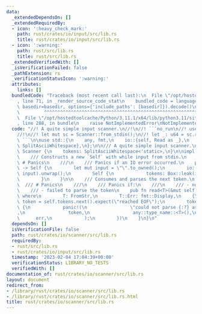 ```yaml
---
data:
  _extendedDependsOn: []
  _extendedRequiredBy:
  - icon: ':heavy_check_mark:'
    path: rust/crates/io/input/src/lib.rs
    title: rust/crates/io/input/src/lib.rs
  - icon: ':warning:'
    path: rust/src/lib.rs
    title: rust/src/lib.rs
  _extendedVerifiedWith: []
  _isVerificationFailed: false
  _pathExtension: rs
  _verificationStatusIcon: ':warning:'
  attributes:
    links: []
  bundledCode: "Traceback (most recent call last):\n  File \"/opt/hostedtoolcache/Python/3.11.1/x64/lib/python3.11/site-packages/onlinejudge_verify/documentation/build.py\"\
    , line 71, in _render_source_code_stat\n    bundled_code = language.bundle(stat.path,\
    \ basedir=basedir, options={'include_paths': [basedir]}).decode()\n          \
    \         ^^^^^^^^^^^^^^^^^^^^^^^^^^^^^^^^^^^^^^^^^^^^^^^^^^^^^^^^^^^^^^^^^^^^^^^^^^^^^^^^^\n\
    \  File \"/opt/hostedtoolcache/Python/3.11.1/x64/lib/python3.11/site-packages/onlinejudge_verify/languages/rust.py\"\
    , line 288, in bundle\n    raise NotImplementedError\nNotImplementedError\n"
  code: "//! A quite simple input scanner.\n//!\n//! ```no_run\n//! use scanner::Scanner;\n\
    //!\n//! let mut sc = Scanner::from_stdin();\n//! let _: u64 = sc.read();\n//!\
    \ ```\n\nuse std::{\n    any, fmt,\n    io::{self, Read as _},\n    str::{FromStr,\
    \ SplitAsciiWhitespace},\n};\n\n/// A quite simple input scanner.\npub struct\
    \ Scanner {\n    tokens: SplitAsciiWhitespace<'static>,\n}\n\nimpl Scanner {\n\
    \    /// Constructs a new `Self` with while input from stdin.\n    ///\n    ///\
    \ # Panics\n    ///\n    /// Panics if an IO error occurred.\n    pub fn from_stdin()\
    \ -> Self {\n        let mut input = \"\".to_owned();\n        io::stdin().read_to_string(&mut\
    \ input).unwrap();\n        Self {\n            tokens: Box::leak(input.into_boxed_str()).split_ascii_whitespace(),\n\
    \        }\n    }\n\n    /// Consumes and parses the next token.\n    ///\n  \
    \  /// # Panics\n    ///\n    /// Panics if:\n    ///\n    /// - no token left\n\
    \    /// - failed to parse the token\n    pub fn read<T>(&mut self) -> T\n   \
    \ where\n        T: FromStr,\n        T::Err: fmt::Display,\n    {\n        let\
    \ token = self.tokens.next().expect(\"reached EOF\");\n        token.parse().unwrap_or_else(|err|\
    \ {\n            panic!(\n                \"could not parse {:?} as `{}`: {}\"\
    ,\n                token,\n                any::type_name::<T>(),\n          \
    \      err,\n            );\n        })\n    }\n}\n"
  dependsOn: []
  isVerificationFile: false
  path: rust/crates/io/scanner/src/lib.rs
  requiredBy:
  - rust/src/lib.rs
  - rust/crates/io/input/src/lib.rs
  timestamp: '2023-02-04 17:04:39+00:00'
  verificationStatus: LIBRARY_NO_TESTS
  verifiedWith: []
documentation_of: rust/crates/io/scanner/src/lib.rs
layout: document
redirect_from:
- /library/rust/crates/io/scanner/src/lib.rs
- /library/rust/crates/io/scanner/src/lib.rs.html
title: rust/crates/io/scanner/src/lib.rs
---
```

